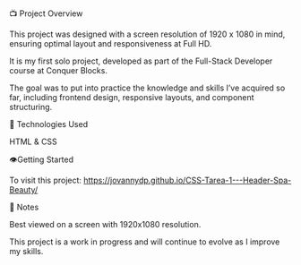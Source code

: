 📺 Project Overview 

This project was designed with a screen resolution of 1920 x 1080 in mind, ensuring optimal layout and responsiveness at Full HD.

It is my first solo project, developed as part of the Full-Stack Developer course at Conquer Blocks. 

The goal was to put into practice the knowledge and skills I’ve acquired so far, including frontend design, responsive layouts, and component structuring.


🔧 Technologies Used 

HTML & CSS


👁️Getting Started 

To visit this project: https://jovannydp.github.io/CSS-Tarea-1---Header-Spa-Beauty/


📌 Notes 

Best viewed on a screen with 1920x1080 resolution. 

This project is a work in progress and will continue to evolve as I improve my skills.
